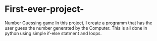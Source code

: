 # First-ever-project-
Number Guessing game
In this project, I create a programm that has the user guess the number generated by the Computer. This is all done in python using simple if-else statment and loops. 
